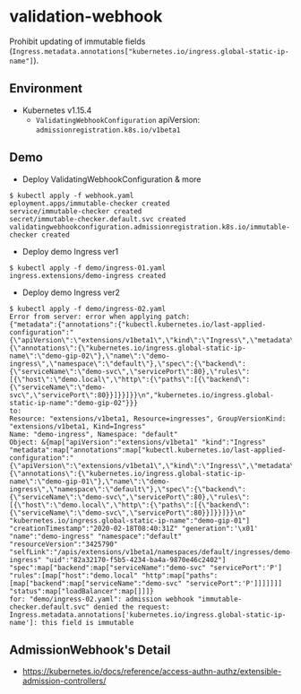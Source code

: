 # validation-webhook

Prohibit updating of immutable fields (`Ingress.metadata.annotations["kubernetes.io/ingress.global-static-ip-name"]`).

## Environment

* Kubernetes v1.15.4
    * `ValidatingWebhookConfiguration` apiVersion: `admissionregistration.k8s.io/v1beta1`

## Demo

* Deploy ValidatingWebhookConfiguration & more

```
$ kubectl apply -f webhook.yaml
eployment.apps/immutable-checker created
service/immutable-checker created
secret/immutable-checker.default.svc created
validatingwebhookconfiguration.admissionregistration.k8s.io/immutable-checker created
```

* Deploy demo Ingress ver1

```
$ kubectl apply -f demo/ingress-01.yaml
ingress.extensions/demo-ingress created
```

* Deploy demo Ingress ver2

```
$ kubectl apply -f demo/ingress-02.yaml
Error from server: error when applying patch:
{"metadata":{"annotations":{"kubectl.kubernetes.io/last-applied-configuration":"{\"apiVersion\":\"extensions/v1beta1\",\"kind\":\"Ingress\",\"metadata\":{\"annotations\":{\"kubernetes.io/ingress.global-static-ip-name\":\"demo-gip-02\"},\"name\":\"demo-ingress\",\"namespace\":\"default\"},\"spec\":{\"backend\":{\"serviceName\":\"demo-svc\",\"servicePort\":80},\"rules\":[{\"host\":\"demo.local\",\"http\":{\"paths\":[{\"backend\":{\"serviceName\":\"demo-svc\",\"servicePort\":80}}]}}]}}\n","kubernetes.io/ingress.global-static-ip-name":"demo-gip-02"}}}
to:
Resource: "extensions/v1beta1, Resource=ingresses", GroupVersionKind: "extensions/v1beta1, Kind=Ingress"
Name: "demo-ingress", Namespace: "default"
Object: &{map["apiVersion":"extensions/v1beta1" "kind":"Ingress" "metadata":map["annotations":map["kubectl.kubernetes.io/last-applied-configuration":"{\"apiVersion\":\"extensions/v1beta1\",\"kind\":\"Ingress\",\"metadata\":{\"annotations\":{\"kubernetes.io/ingress.global-static-ip-name\":\"demo-gip-01\"},\"name\":\"demo-ingress\",\"namespace\":\"default\"},\"spec\":{\"backend\":{\"serviceName\":\"demo-svc\",\"servicePort\":80},\"rules\":[{\"host\":\"demo.local\",\"http\":{\"paths\":[{\"backend\":{\"serviceName\":\"demo-svc\",\"servicePort\":80}}]}}]}}\n" "kubernetes.io/ingress.global-static-ip-name":"demo-gip-01"] "creationTimestamp":"2020-02-18T08:40:31Z" "generation":'\x01' "name":"demo-ingress" "namespace":"default" "resourceVersion":"3425790" "selfLink":"/apis/extensions/v1beta1/namespaces/default/ingresses/demo-ingress" "uid":"82a32170-f5b5-4234-ba4a-9870e46c2402"] "spec":map["backend":map["serviceName":"demo-svc" "servicePort":'P'] "rules":[map["host":"demo.local" "http":map["paths":[map["backend":map["serviceName":"demo-svc" "servicePort":'P']]]]]]] "status":map["loadBalancer":map[]]]}
for: "demo/ingress-02.yaml": admission webhook "immutable-checker.default.svc" denied the request: Ingress.metadata.annotations['kubernetes.io/ingress.global-static-ip-name']: this field is immutable
```

## AdmissionWebhook's Detail

* https://kubernetes.io/docs/reference/access-authn-authz/extensible-admission-controllers/

